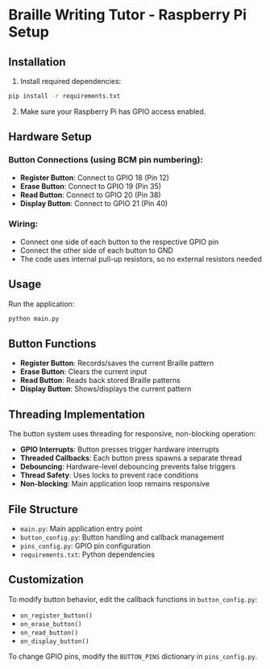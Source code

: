 # Braille Writing Tutor - Raspberry Pi Setup

## Installation

1. Install required dependencies:
```bash
pip install -r requirements.txt
```

2. Make sure your Raspberry Pi has GPIO access enabled.

## Hardware Setup

### Button Connections (using BCM pin numbering):
- **Register Button**: Connect to GPIO 18 (Pin 12)
- **Erase Button**: Connect to GPIO 19 (Pin 35)  
- **Read Button**: Connect to GPIO 20 (Pin 38)
- **Display Button**: Connect to GPIO 21 (Pin 40)

### Wiring:
- Connect one side of each button to the respective GPIO pin
- Connect the other side of each button to GND
- The code uses internal pull-up resistors, so no external resistors needed

## Usage

Run the application:
```bash
python main.py
```

## Button Functions

- **Register Button**: Records/saves the current Braille pattern
- **Erase Button**: Clears the current input
- **Read Button**: Reads back stored Braille patterns
- **Display Button**: Shows/displays the current pattern

## Threading Implementation

The button system uses threading for responsive, non-blocking operation:

- **GPIO Interrupts**: Button presses trigger hardware interrupts
- **Threaded Callbacks**: Each button press spawns a separate thread
- **Debouncing**: Hardware-level debouncing prevents false triggers
- **Thread Safety**: Uses locks to prevent race conditions
- **Non-blocking**: Main application loop remains responsive

## File Structure

- `main.py`: Main application entry point
- `button_config.py`: Button handling and callback management
- `pins_config.py`: GPIO pin configuration
- `requirements.txt`: Python dependencies

## Customization

To modify button behavior, edit the callback functions in `button_config.py`:
- `on_register_button()`
- `on_erase_button()`
- `on_read_button()`
- `on_display_button()`

To change GPIO pins, modify the `BUTTON_PINS` dictionary in `pins_config.py`.